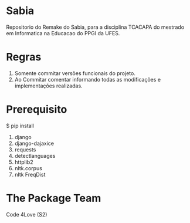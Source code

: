 Sabia
=====

Repositorio do Remake do Sabia, para a disciplina TCACAPA do mestrado em Informatica na Educacao do PPGI da UFES.

Regras
====
1. Somente commitar versões funcionais do projeto.
2. Ao Commitar comentar informando todas as modificações e implementações realizadas.

Prerequisito
====
$ pip install
1. django
2. django-dajaxice
3. requests
4. detectlanguages
5. httplib2
6. nltk.corpus
7. nltk FreqDist


The Package Team
====
Code 4Love (S2)
